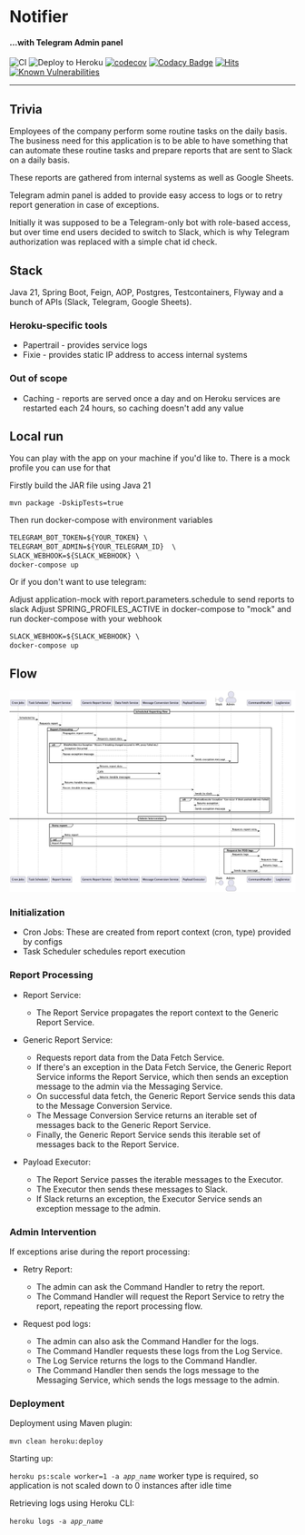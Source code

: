 # Notifier 
#### ...with Telegram Admin panel

![CI](https://github.com/whiskels/NotifierBot/actions/workflows/ci.yml/badge.svg)
![Deploy to Heroku](https://github.com/whiskels/NotifierBot/actions/workflows/CD.yml/badge.svg)
[![codecov](https://codecov.io/gh/whiskels/NotifierBot/graph/badge.svg?token=F51GAFZ63Q)](https://codecov.io/gh/whiskels/NotifierBot)
[![Codacy Badge](https://app.codacy.com/project/badge/Grade/307f26a176cd4488b19db004f6705254)](https://www.codacy.com/gh/whiskels/TelegramNotifierBot/dashboard?utm_source=github.com&amp;utm_medium=referral&amp;utm_content=whiskels/TelegramNotifierBot&amp;utm_campaign=Badge_Grade)
[![Hits](https://hits.seeyoufarm.com/api/count/incr/badge.svg?url=https%3A%2F%2Fgithub.com%2Fwhiskels%2FTelegramNotifierBot&count_bg=%2379C83D&title_bg=%23555555&icon=telegram.svg&icon_color=%23E7E7E7&title=hits&edge_flat=false)](https://hits.seeyoufarm.com)
[![Known Vulnerabilities](https://snyk.io/test/github/whiskels/telegramnotifierbot/badge.svg)](https://snyk.io/test/github/whiskels/telegramnotifierbot)

___
## Trivia
Employees of the company perform some routine tasks on the daily basis. The business need for this application is to be able to have something that can automate these routine tasks and prepare reports that are sent to Slack on a daily basis.

These reports are gathered from internal systems as well as Google Sheets.

Telegram admin panel is added to provide easy access to logs or to retry report generation in case of exceptions.

Initially it was supposed to be a Telegram-only bot with role-based access, but over time end users decided to switch to Slack, which is why Telegram authorization was replaced with a simple chat id check.

## Stack
Java 21, Spring Boot, Feign, AOP, Postgres, Testcontainers, Flyway and a bunch of APIs (Slack, Telegram, Google Sheets).
### Heroku-specific tools
- Papertrail - provides service logs
- Fixie - provides static IP address to access internal systems

### Out of scope
- Caching - reports are served once a day and on Heroku services are restarted each 24 hours, so caching doesn't add any value

## Local run
You can play with the app on your machine if you'd like to.
There is a mock profile you can use for that

Firstly build the JAR file using Java 21

```console
mvn package -DskipTests=true
```

Then run docker-compose with environment variables
```console
TELEGRAM_BOT_TOKEN=${YOUR_TOKEN} \                                     
TELEGRAM_BOT_ADMIN=${YOUR_TELEGRAM_ID}  \
SLACK_WEBHOOK=${SLACK_WEBHOOK} \
docker-compose up
```

Or if you don't want to use telegram:

Adjust application-mock with report.parameters.schedule to send reports to slack
Adjust SPRING_PROFILES_ACTIVE in docker-compose to "mock" and run docker-compose with your webhook

```console
SLACK_WEBHOOK=${SLACK_WEBHOOK} \
docker-compose up
```

## Flow
![img.png](screenshots/flow.png)

### Initialization

- Cron Jobs: These are created from report context (cron, type) provided by configs
- Task Scheduler schedules report execution

### Report Processing

- Report Service:
  - The Report Service propagates the report context to the Generic Report Service.

- Generic Report Service:
  - Requests report data from the Data Fetch Service.
  - If there's an exception in the Data Fetch Service, the Generic Report Service informs the Report Service, which then sends an exception message to the admin via the Messaging Service.
  - On successful data fetch, the Generic Report Service sends this data to the Message Conversion Service.
  - The Message Conversion Service returns an iterable set of messages back to the Generic Report Service.
  - Finally, the Generic Report Service sends this iterable set of messages back to the Report Service.

- Payload Executor:
  - The Report Service passes the iterable messages to the Executor.
  - The Executor then sends these messages to Slack.
  - If Slack returns an exception, the Executor Service sends an exception message to the admin.

### Admin Intervention

If exceptions arise during the report processing:

- Retry Report:
  - The admin can ask the Command Handler to retry the report.
  - The Command Handler will request the Report Service to retry the report, repeating the report processing flow.

- Request pod logs:
  - The admin can also ask the Command Handler for the logs.
  - The Command Handler requests these logs from the Log Service.
  - The Log Service returns the logs to the Command Handler.
  - The Command Handler then sends the logs message to the Messaging Service, which sends the logs message to the admin.

### Deployment
Deployment using Maven plugin:

<code>mvn clean heroku:deploy</code>

Starting up:

<code>heroku ps:scale worker=1 -a *app_name*</code>
worker type is required, so application is not scaled down to 0 instances after idle time

Retrieving logs using Heroku CLI:

<code>heroku logs -a *app_name*</code>
